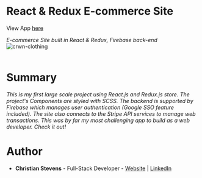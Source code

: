 <h1>React & Redux E-commerce Site</h1>
View App <a href="https://crwn-live0511.herokuapp.com/">here</a>


<i>E-commerce Site built in React & Redux, Firebase back-end</i>
<br>
![crwn-clothing](https://user-images.githubusercontent.com/13443788/105705308-08e66680-5ede-11eb-95c6-e69040f052f4.JPG)
<br><br>

<h1>Summary</h1>
<p><i>This is my first large scale project using React.js and Redux.js store. The project's Components are styled with SCSS. The backend is supported by Firebase which manages user authentication (Google SSO feature included). The site also connects to the Stripe API services to manage web transactions. This was by far my most challenging app to build as a web developer. Check it out!</i></p>

<h1>Author</h1>
<ul>
  <li><b>Christian Stevens</b> - Full-Stack Developer - <a href="https://chris-thedeveloper.com/">Website</a> | <a href="https://www.linkedin.com/in/christian-stevens-34367110b/">LinkedIn</a>
</u>
